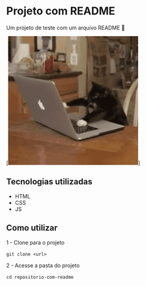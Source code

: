 # Projeto com README
Um projeto de teste com um arquivo README 🚀

[<img src='./GatinhoDigitando.gif' alt='gif de um gatinho digitando'>]

## Tecnologias utilizadas
- HTML
- CSS
- JS
## Como utilizar

1 - Clone para o projeto
```
git clone <url>
```

2 - Acesse a pasta do projeto 
```
cd repositorio-com-readme
```

